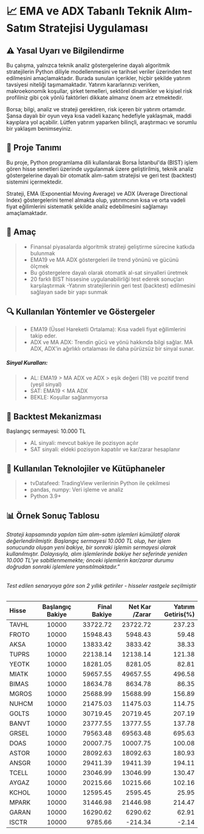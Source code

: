 # 📈 EMA ve ADX Tabanlı Teknik Alım-Satım Stratejisi Uygulaması

## ⚠️ Yasal Uyarı ve Bilgilendirme
Bu çalışma, yalnızca teknik analiz göstergelerine dayalı algoritmik stratejilerin Python diliyle modellenmesini ve tarihsel veriler üzerinden test edilmesini amaçlamaktadır. Burada sunulan içerikler, hiçbir şekilde yatırım tavsiyesi niteliği taşımamaktadır. Yatırım kararlarınızı verirken, makroekonomik koşullar, şirket temelleri, sektörel dinamikler ve kişisel risk profiliniz gibi çok yönlü faktörleri dikkate almanız önem arz etmektedir.

Borsa; bilgi, analiz ve strateji gerektiren, risk içeren bir yatırım ortamıdır. Şansa dayalı bir oyun veya kısa vadeli kazanç hedefiyle yaklaşmak, maddi kayıplara yol açabilir. Lütfen yatırım yaparken bilinçli, araştırmacı ve sorumlu bir yaklaşım benimseyiniz.



## 📌 Proje Tanımı
Bu proje, Python programlama dili kullanılarak Borsa İstanbul'da (BIST) işlem gören hisse senetleri üzerinde uygulanmak üzere geliştirilmiş, teknik analiz göstergelerine dayalı bir otomatik alım-satım stratejisi ve geri test (backtest) sistemini içermektedir.

Strateji, EMA (Exponential Moving Average) ve ADX (Average Directional Index) göstergelerini temel almakta olup, yatırımcının kısa ve orta vadeli fiyat eğilimlerini sistematik şekilde analiz edebilmesini sağlamayı amaçlamaktadır.

## 🎯 Amaç

>- Finansal piyasalarda algoritmik strateji geliştirme sürecine katkıda bulunmak
>- EMA19 ve MA ADX göstergeleri ile trend yönünü ve gücünü ölçmek
>- Bu göstergelere dayalı olarak otomatik al-sat sinyalleri üretmek
>- 20 farklı BIST hissesine uygulanabilirliği test ederek sonuçları karşılaştırmak
>-Yatırım stratejilerinin geri test (backtest) edilmesini sağlayan sade bir yapı sunmak

## 🔍 Kullanılan Yöntemler ve Göstergeler
>- EMA19 (Üssel Hareketli Ortalama): Kısa vadeli fiyat eğilimlerini takip eder.
>- ADX ve MA ADX: Trendin gücü ve yönü hakkında bilgi sağlar. MA ADX, ADX’in ağırlıklı ortalaması ile daha pürüzsüz bir sinyal sunar.
##### Sinyal Kuralları:

>- AL: EMA19 > MA ADX ve ADX > eşik değeri (18) ve pozitif trend (yeşil sinyal)
>- SAT: EMA19 < MA ADX
>- BEKLE: Koşullar sağlanmıyorsa


## 🔁 Backtest Mekanizması

Başlangıç sermayesi: 10.000 TL
>- AL sinyali: mevcut bakiye ile pozisyon açılır
>- SAT sinyali: eldeki pozisyon kapatılır ve kar/zarar hesaplanır


## 🧰 Kullanılan Teknolojiler ve Kütüphaneler

>- tvDatafeed: TradingView verilerinin Python ile çekilmesi
>- pandas, numpy: Veri işleme ve analiz
>- Python 3.9+

## 📊 Örnek Sonuç Tablosu

###### Strateji kapsamında yapılan tüm alım-satım işlemleri kümülatif olarak değerlendirilmiştir. Başlangıç sermayesi 10.000 TL olup, her işlem sonucunda oluşan yeni bakiye, bir sonraki işlemin sermayesi olarak kullanılmıştır. Dolayısıyla, alım işlemlerinde bakiye her seferinde yeniden 10.000 TL’ye sabitlenmemekte; önceki işlemlerin kar/zarar durumu doğrudan sonraki işlemlere yansıtılmaktadır.”


###### Test edilen senaryoya göre son 2 yıllık getiriler - hisseler rastgele seçilmiştir


|Hisse|Başlangıç Bakiye|Final Bakiye|Net Kar /Zarar|Yatırım Getiris(%)|
|:---|:---:|---:|---:|---:|
|TAVHL|10000|33722.72|23722.72|237.23|
|FROTO|10000|15948.43|5948.43|59.48|
|AKSA|10000|13833.42|3833.42|38.33|
|TUPRS|10000|22138.14|12138.14|121.38|
|YEOTK|10000|18281.05|8281.05|82.81|
|MIATK|10000|59657.55|49657.55|496.58|
|BIMAS|10000|18634.78|8634.78|86.35|
|MGROS|10000|25688.99|15688.99|156.89|
|NUHCM|10000|21475.03|11475.03|114.75|
|GOLTS|10000|30719.45|20719.45|207.19|
|BANVT|10000|23777.55|13777.55|137.78|
|GRSEL|10000|79563.48|69563.48|695.63|
|DOAS|10000|20007.75|10007.75|100.08|
|ASTOR|10000|28092.63|18092.63|180.93|
|ANSGR|10000|29411.39|19411.39|194.11|
|TCELL|10000|23046.99|13046.99|130.47|
|AYGAZ|10000|20215.66|10215.66|102.16|
|KCHOL|10000|12595.45|2595.45|25.95|
|MPARK|10000|31446.98|21446.98|214.47|
|GARAN|10000|16290.62|6290.62|62.91|
|ISCTR|10000|9785.66|-214.34|-2.14|













